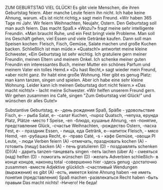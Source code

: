 ZUM GEBURTSTAG VIEL GLÜCK!
Es gibt viele Menschen, die ihren Geburtstag feiern. Aber manche Leute feiern ihn nicht. Ich habe keine Ahnung, warum.
«Es ist nicht richtig,» sagt mein Freund. «Wir haben 365 Tage mi Jahr. Wir feiern Weihnachten, Neujahr, Ostern. Den Geburtstag soll man auch feiern. Das macht Spaß.»
«Wozu?» fragt meine sehr intelligente Freundin. «Man braucht Ruhe, und ein Fest bringt viele Probleme. Man soll ins Geschäft gehen, viel Essen und viele Getränke kaufen. Dann soll man Speisen kochen:
Fleisch, Fisch, Gemüse, Salate machen und große Kuchen backen. Schließlich ist man müde.»
«Quatsch!» antwortet meine kleine Schwester, «Ein Geburtstag ist sehr wichtig. Ich gratuliere gern meiner Freundin, meinen Eltern und meinem Onkel. Ich schenke meiner guten Freundin ein interessantes Buch, meiner Mutter ein schönes Parfum und meinem Vater ein tolles Hemd.»
«Du hast Recht,» sagt wieder mein Freund, «aber nicht ganz. Ihr habt eine große Wohnung. Hier gibt es genug Platz: man kann tanzen, singen und spielen. Aber ich habe eine sehr kleine Wohnung. Leider kann ich meinen Geburtstag dort nicht feiern.»
«Das macht nichts!» - lacht meine Schwester. «Wir helfen unserem
Freund gern. Wir gehen zusammen ins Café, singen "Zum Geburtstag viel Glück!" und wünschen dir alles Gute!»




Substantive
Geburtstag, e- -день рождения Spaß, Späße - удовольствие
Fisch, e- - рыба
Salat, e- -салат
Kuchen, -nupoz
Quatsch, -чепуха, ерунда Platz, Plätze -место
f
Speise, -en -блюдо, кушанье Ahnung, -en -понятие, представление
Glück, -счастье Weihnachten, -рождество Ostern, -пасха
Fest, e- - праздник Essen, - пища, еда Getränk, e--напиток Fleisch, - мясо
Hemd, -en -рубашка Recht, e- -право Caté, -s - кафе Gemüse, -овощи
PI Leute, - люди
Verben
feiern (A) -отмечать, праздновать kochen (A) - готовить (пищу) backen (A) - печь
gratulieren (D) - поздравлять schenken (D)(A) - дарить tanzen-танцевать
singen -петь
lachen (über A) - смеяться (над) helfen (D) - помогать
wünschen (D) -желать
Adverbien
schließlich- в конце концов, наконец total -совершенно
hier -здесь
genug -достаточно
zusammen -вместе
Adjektive
glücklich -счастливый Wendungen (выражения)
es gibt (A) -есть, имеется
keine Ahnung haben -не иметь понятия (представления) Spaß machen -развлекаться Recht haben -быть правым
Das macht nichts! -Ничего! Не беда!